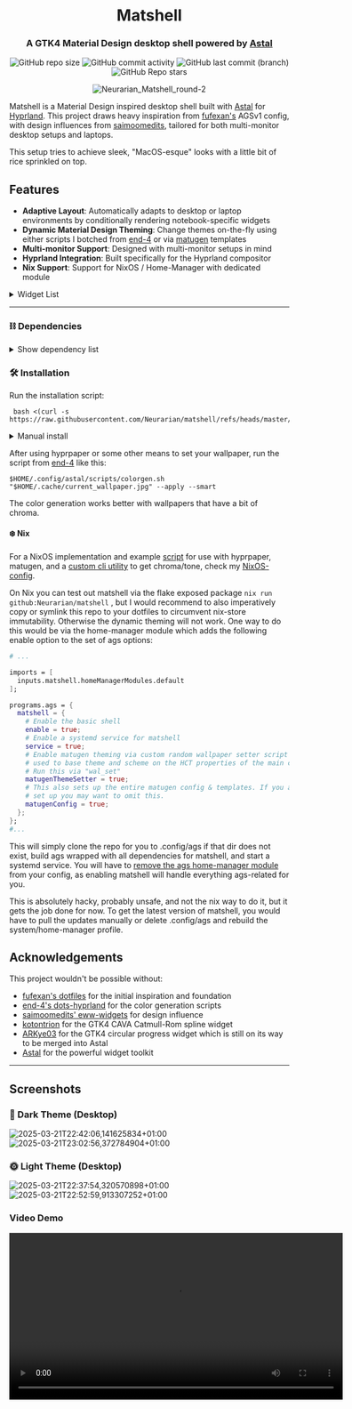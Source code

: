 <div align="center">

# Matshell

### A GTK4 Material Design desktop shell powered by [Astal](https://github.com/Aylur/astal)

![GitHub repo size](https://img.shields.io/github/repo-size/neurarian/matshell?style=for-the-badge&logo=gitlfs&logoColor=%23FFDBC9&labelColor=%2346362d&color=%23FFDBC9)
![GitHub commit activity](https://img.shields.io/github/commit-activity/m/neurarian/matshell?style=for-the-badge&logo=git&logoColor=%23FFB68D&labelColor=%2346362d&color=%23FFB68D)
![GitHub last commit (branch)](https://img.shields.io/github/last-commit/neurarian/matshell/master?style=for-the-badge&logo=git&logoColor=%23EDBD92&labelColor=%2346362d&color=%23EDBD92)
![GitHub Repo stars](https://img.shields.io/github/stars/neurarian/matshell?style=for-the-badge&logo=github&logoColor=%23ECBF78&labelColor=%2346362d&color=%23ECBF78)

![Neurarian_Matshell_round-2](https://github.com/user-attachments/assets/f3a2cbf8-6f62-4047-938f-68a4a01d8cd3)

</div>

Matshell is a Material Design inspired desktop shell built with [Astal](https://github.com/Aylur/astal) for [Hyprland](https://github.com/hyprwm/Hyprland). This project draws heavy inspiration from [fufexan's](https://github.com/fufexan/dotfiles) AGSv1 config, with design influences from [saimoomedits](https://github.com/saimoomedits/eww-widgets), tailored for both multi-monitor desktop setups and laptops.

This setup tries to achieve sleek, "MacOS-esque" looks with a little bit of rice sprinkled on top.

## Features

- **Adaptive Layout**: Automatically adapts to desktop or laptop environments by conditionally rendering notebook-specific widgets
- **Dynamic Material Design Theming**: Change themes on-the-fly using either scripts I botched from [end-4](https://github.com/end-4/dots-hyprland) or via [matugen](https://github.com/InioX/matugen) templates
- **Multi-monitor Support**: Designed with multi-monitor setups in mind
- **Hyprland Integration**: Built specifically for the Hyprland compositor
- **Nix Support**: Support for NixOS / Home-Manager with dedicated module

<details>
  <summary>Widget List</summary>

- **Main Status Bar**

![2025-04-10 18-58-06](https://github.com/user-attachments/assets/1952d0ed-c9ca-4966-a91f-5f45aae5fdf6)

![2025-04-10 23-47-32](https://github.com/user-attachments/assets/e05e8861-2e76-417a-a7b3-369f155b20c1)

- Laptop (Light)

![2025-03-23T18:37:29,615714672+01:00](https://github.com/user-attachments/assets/8656aa43-7793-476b-9e12-f0a58eeccbfb)

- Desktop (Dark)

![2025-03-23T18:53:49,228938439+01:00](https://github.com/user-attachments/assets/01e4e84c-1901-4532-a924-3a86696aa22c)

- **App Launcher**
- Light

![2025-03-23T18:41:51,470421774+01:00](https://github.com/user-attachments/assets/ae8b69a8-8fc1-4a48-a18e-77a8af6f83c8)

- Dark

![2025-03-23T18:56:24,165287965+01:00](https://github.com/user-attachments/assets/3760a241-913f-4d31-a90b-f1a6d85b59bf)

- **Logout Menu**
- Light

![2025-03-23T19:00:49,303694058+01:00](https://github.com/user-attachments/assets/df572fad-1783-45fe-b7ca-a43fd3d55319)

- Dark

![2025-03-23T18:40:10,844462569+01:00](https://github.com/user-attachments/assets/53eb4206-b33d-459c-b3b4-d6cb1154c4f3)

- **Music Player with CAVA**

![2025-04-10T00:02:06,878048376+02:00](https://github.com/user-attachments/assets/cefb1942-4f9b-430e-b499-55ebf32e55e5) ![2025-04-10 18-22-52-8](https://github.com/user-attachments/assets/512b6658-d7e5-44aa-95cc-7a180cf28203)

- **Notifications**
- Light

![2025-03-23T18:42:09,143344616+01:00](https://github.com/user-attachments/assets/cacd60a8-4941-40d4-802c-54a683ff8b34)

- Dark

![2025-03-23T19:05:38,240008405+01:00](https://github.com/user-attachments/assets/c949ade2-2d3b-4678-a36e-0ff725859e05)

- **On Screen Display**
- Light

![2025-03-23T18:47:25,513704415+01:00](https://github.com/user-attachments/assets/86351939-d32a-4063-bd6f-c4f2b9e7292d)

- Dark

![2025-03-23T19:06:59,375609741+01:00](https://github.com/user-attachments/assets/3ea5eb01-1042-4740-ad88-ee59212dc50c)

- **System Menu**
- Laptop (Light)

![2025-03-23T18:38:30,002859605+01:00](https://github.com/user-attachments/assets/c520f03b-f365-4782-8008-591a8993eaef)

- Desktop (Dark)

![2025-03-23T19:09:22,826684018+01:00](https://github.com/user-attachments/assets/8c701cb4-d675-4bf9-97fa-cf3eceaa9545)

</details>

______________________________________________________________________

### ⛓️ Dependencies

<details>
  <summary>Show dependency list</summary>

#### Required:

- astal
- ags
- glibtop
- hyprland
- adw-gtk3-git
- adwaita-icon-theme
- coreutils
- dart-sass
- imagemagick
- Material Symbols Outlined Font
- Fira Code Nerd Font
- ***For the end-4 scripts:***
  - python-materialyoucolor-git
  - gradience-git
  - python-libsass
  - python-material-color-utilities
  - python-build
  - python-pillow
  - python-pywal
  - python-setuptools-scm
  - python-wheel
- ***For matugen:***
  - matugen
  - [image-hct](https://github.com/Neurarian/NixOS-config/tree/master/packages/image-hct) (optional; for additional chroma/tone based theming)

#### Not required but launched by Astal widgets:

- gnome-control-center
- mission-center
- overskride
- pwvucontrol

</details>

### 🛠️ Installation

Run the installation script:

```console
 bash <(curl -s https://raw.githubusercontent.com/Neurarian/matshell/refs/heads/master/install.sh)
```

<details>
  <summary>Manual install</summary>

...Or do it manually by cloning this repo...

**❗Make sure to create a backup of your current config if you want to keep it❗**

```console
  git clone --depth 1 "https://github.com/Neurarian/matshell" "$XDG_CONFIG_HOME/ags/"
```

For the color generation with the end-4-scripts to work, run this command to create the necessary additional directories:

```console
mkdir -p $XDG_STATE_HOME/astal/{scss,user} $XDG_CACHE_HOME/astal/user/generated
```

</details>

After using hyprpaper or some other means to set your wallpaper, run the script from [end-4](https://github.com/end-4/dots-hyprland) like this:

```console
$HOME/.config/astal/scripts/colorgen.sh "$HOME/.cache/current_wallpaper.jpg" --apply --smart
```

The color generation works better with wallpapers that have a bit of chroma.

#### ❄️ Nix

For a NixOS implementation and example [script](https://github.com/Neurarian/NixOS-config/blob/master/home/Liqyid/common/optional/scripts/wal_set.nix) for use with hyprpaper, matugen, and a [custom cli utility](https://github.com/Neurarian/NixOS-config/tree/master/packages/image-hct) to get chroma/tone, check my [NixOS-config](https://github.com/Neurarian/NixOS-config).

On Nix you can test out matshell via the flake exposed package `nix run github:Neurarian/matshell` , but I would recommend to also imperatively copy or symlink this repo to your dotfiles to circumvent nix-store immutability. Otherwise the dynamic theming will not work. One way to do this would be via the home-manager module which adds the following enable option to the set of ags options:

```nix
# ...

imports = [
  inputs.matshell.homeManagerModules.default
];

programs.ags = {
  matshell = { 
    # Enable the basic shell
    enable = true; 
    # Enable a systemd service for matshell
    service = true;
    # Enable matugen theming via custom random wallpaper setter script and rust utility
    # used to base theme and scheme on the HCT properties of the main color.
    # Run this via "wal_set"
    matugenThemeSetter = true;
    # This also sets up the entire matugen config & templates. If you already have matugen
    # set up you may want to omit this.
    matugenConfig = true;
  };
};
#...

```

This will simply clone the repo for you to .config/ags if that dir does not exist, build ags wrapped with all dependencies for matshell, and start a systemd service. You will have to <ins>remove the ags home-manager module</ins> from your config, as enabling matshell will handle everything ags-related for you.

This is absolutely hacky, probably unsafe, and not the nix way to do it, but it gets the job done for now. To get the latest version of matshell, you would have to pull the updates manually or delete .config/ags and rebuild the system/home-manager profile.

## Acknowledgements

This project wouldn't be possible without:

- [fufexan's dotfiles](https://github.com/fufexan/dotfiles) for the initial inspiration and foundation
- [end-4's dots-hyprland](https://github.com/end-4/dots-hyprland) for the color generation scripts
- [saimoomedits' eww-widgets](https://github.com/saimoomedits/eww-widgets) for design influence
- [kotontrion](https://github.com/kotontrion/kompass) for the GTK4 CAVA Catmull-Rom spline widget
- [ARKye03](https://github.com/ARKye03) for the GTK4 circular progress widget which is still on its way to be merged into Astal
- [Astal](https://github.com/Aylur/astal) for the powerful widget toolkit

______________________________________________________________________

## Screenshots

### 🌚 Dark Theme (Desktop)

<p align="center">

![2025-03-21T22:42:06,141625834+01:00](https://github.com/user-attachments/assets/c6c66f14-35b1-418c-839c-e66fbdffbb3c)
![2025-03-21T23:02:56,372784904+01:00](https://github.com/user-attachments/assets/c10ab60a-c8e1-43e8-ad7a-9723437af4f1)

</p>

### 🌞 Light Theme (Desktop)

<p align="center">

![2025-03-21T22:37:54,320570898+01:00](https://github.com/user-attachments/assets/45bf6c1a-d931-40a1-8644-fd7ccbfb4f95)
![2025-03-21T22:52:59,913307252+01:00](https://github.com/user-attachments/assets/444a6624-9c36-412a-b265-2a887717c933)

</p>

### Video Demo

<p align="center">
  <video src="https://github.com/Neurarian/ags-bar/assets/110474238/3f01073e-552a-479b-99f9-d82647138e55" controls width="600"></video>
</p>
